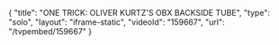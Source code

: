 {
    "title": "ONE TRICK: OLIVER KURTZ'S OBX BACKSIDE TUBE",
    "type": "solo",
    "layout": "iframe-static",
    "videoId": "159667",
    "url": "\/tvpembed\/159667"
}